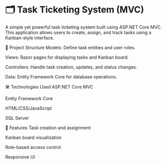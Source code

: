 # 🗂️ Task Ticketing System (MVC)

A simple yet powerful task ticketing system built using ASP.NET Core MVC. This application allows users to create, assign, and track tasks using a Kanban-style interface.


🧱 Project Structure
Models: Define task entities and user roles.

Views: Razor pages for displaying tasks and Kanban board.

Controllers: Handle task creation, updates, and status changes.

Data: Entity Framework Core for database operations.

🛠️ Technologies Used
ASP.NET Core MVC

Entity Framework Core

HTML/CSS/JavaScript

SQL Server

📌 Features
Task creation and assignment

Kanban board visualization

Role-based access control

Responsive UI
